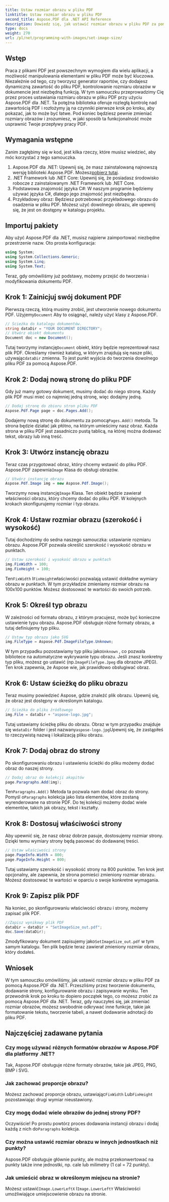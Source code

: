 ```yaml
---
title: Ustaw rozmiar obrazu w pliku PDF
linktitle: Ustaw rozmiar obrazu w pliku PDF
second_title: Aspose.PDF dla .NET API Reference
description: Dowiedz się, jak ustawić rozmiar obrazu w pliku PDF za pomocą Aspose.PDF dla .NET. Ten przewodnik krok po kroku pomoże Ci zmienić rozmiar obrazów, dostosować właściwości strony i zapisać pliki PDF.
type: docs
weight: 270
url: /pl/net/programming-with-images/set-image-size/
---
```

## Wstęp

Praca z plikami PDF jest powszechnym wymogiem dla wielu aplikacji, a możliwość manipulowania elementami w pliku PDF może być kluczowa. Niezależnie od tego, czy tworzysz generator raportów, czy dodajesz dynamiczną zawartość do pliku PDF, kontrolowanie rozmiaru obrazów w dokumencie jest niezbędną funkcją. W tym samouczku przeprowadzimy Cię przez proces ustawiania rozmiaru obrazu w pliku PDF przy użyciu Aspose.PDF dla .NET. Ta potężna biblioteka oferuje rozległą kontrolę nad zawartością PDF i rozłożymy ją na czynniki pierwsze krok po kroku, aby pokazać, jak to może być łatwe. Pod koniec będziesz pewnie zmieniać rozmiary obrazów i zrozumiesz, w jaki sposób ta funkcjonalność może usprawnić Twoje przepływy pracy PDF.


## Wymagania wstępne

Zanim zagłębimy się w kod, jest kilka rzeczy, które musisz wiedzieć, aby móc korzystać z tego samouczka.

1.  Aspose.PDF dla .NET: Upewnij się, że masz zainstalowaną najnowszą wersję biblioteki Aspose.PDF. Możesz[pobierz tutaj](https://releases.aspose.com/pdf/net/).
2. .NET Framework lub .NET Core: Upewnij się, że posiadasz środowisko robocze z zainstalowanym .NET Framework lub .NET Core.
3. Podstawowa znajomość języka C#: W naszym programie będziemy używać języka C#, dlatego jego znajomość jest niezbędna.
4. Przykładowy obraz: Będziesz potrzebować przykładowego obrazu do osadzenia w pliku PDF. Możesz użyć dowolnego obrazu, ale upewnij się, że jest on dostępny w katalogu projektu.

## Importuj pakiety

Aby użyć Aspose.PDF dla .NET, musisz najpierw zaimportować niezbędne przestrzenie nazw. Oto prosta konfiguracja:

```csharp
using System;
using System.Collections.Generic;
using System.Linq;
using System.Text;
```

Teraz, gdy omówiliśmy już podstawy, możemy przejść do tworzenia i modyfikowania dokumentu PDF.

## Krok 1: Zainicjuj swój dokument PDF

 Pierwszą rzeczą, którą musimy zrobić, jest utworzenie nowego dokumentu PDF. Użyjemy`Document` Aby to osiągnąć, należy użyć klasy z Aspose.PDF.

```csharp
// Ścieżka do katalogu dokumentów.
string dataDir = "YOUR DOCUMENT DIRECTORY";
// Utwórz obiekt dokumentu
Document doc = new Document();
```
 
 Tutaj tworzymy instancję`Document` obiekt, który będzie reprezentował nasz plik PDF. Określamy również katalog, w którym znajdują się nasze pliki, używając`dataDir` zmienna. To jest punkt wyjścia do tworzenia dowolnego pliku PDF za pomocą Aspose.PDF.

## Krok 2: Dodaj nową stronę do pliku PDF

Gdy już mamy gotowy dokument, musimy dodać do niego stronę. Każdy plik PDF musi mieć co najmniej jedną stronę, więc dodajmy jedną.

```csharp
// Dodaj stronę do zbioru stron pliku PDF
Aspose.Pdf.Page page = doc.Pages.Add();
```
 
 Dodajemy nową stronę do dokumentu za pomocą`Pages.Add()` metoda. Ta strona będzie działać jak płótno, na którym umieścimy nasz obraz. Każda strona w pliku PDF jest zasadniczo pustą tablicą, na której można dodawać tekst, obrazy lub inną treść.

## Krok 3: Utwórz instancję obrazu

 Teraz czas przygotować obraz, który chcemy wstawić do pliku PDF. Aspose.PDF zapewnia`Image` Klasa do obsługi obrazów.

```csharp
// Utwórz instancję obrazu
Aspose.Pdf.Image img = new Aspose.Pdf.Image();
```
 
 Tworzymy nową instancję`Image` Klasa. Ten obiekt będzie zawierał właściwości obrazu, który chcemy dodać do pliku PDF. W kolejnych krokach skonfigurujemy rozmiar i typ obrazu.

## Krok 4: Ustaw rozmiar obrazu (szerokość i wysokość)

Tutaj dochodzimy do sedna naszego samouczka: ustawianie rozmiaru obrazu. Aspose.PDF pozwala określić szerokość i wysokość obrazu w punktach.

```csharp
// Ustaw szerokość i wysokość obrazu w punktach
img.FixWidth = 100;
img.FixHeight = 100;
```
 
 Ten`FixWidth` I`FixHeight`właściwości pozwalają ustawić dokładne wymiary obrazu w punktach. W tym przykładzie zmieniamy rozmiar obrazu na 100x100 punktów. Możesz dostosować te wartości do swoich potrzeb.

## Krok 5: Określ typ obrazu

W zależności od formatu obrazu, z którym pracujesz, może być konieczne ustawienie typu obrazu. Aspose.PDF obsługuje różne formaty obrazu, a tutaj definiujemy typ pliku.

```csharp
// Ustaw typ obrazu jako SVG
img.FileType = Aspose.Pdf.ImageFileType.Unknown;
```
 
 W tym przypadku pozostawiamy typ pliku jako`Unknown` , co pozwala bibliotece na automatyczne wykrywanie typu obrazu. Jeśli znasz konkretny typ pliku, możesz go ustawić (np.`ImageFileType.Jpeg` dla obrazów JPEG). Ten krok zapewnia, że Aspose wie, jak prawidłowo obsługiwać obraz.

## Krok 6: Ustaw ścieżkę do pliku obrazu

Teraz musimy powiedzieć Aspose, gdzie znaleźć plik obrazu. Upewnij się, że obraz jest dostępny w określonym katalogu.

```csharp
// Ścieżka do pliku źródłowego
img.File = dataDir + "aspose-logo.jpg";
```
 
 Tutaj ustawiamy ścieżkę pliku do obrazu. Obraz w tym przypadku znajduje się w`dataDir` folder i jest nazwany`aspose-logo.jpg`Upewnij się, że zastąpiłeś to rzeczywistą nazwą i lokalizacją pliku obrazu.

## Krok 7: Dodaj obraz do strony

Po skonfigurowaniu obrazu i ustawieniu ścieżki do pliku możemy dodać obraz do naszej strony.

```csharp
// Dodaj obraz do kolekcji akapitów
page.Paragraphs.Add(img);
```
 
 Ten`Paragraphs.Add()` Metoda ta pozwala nam dodać obraz do strony. Pomyśl o`Paragraphs` kolekcja jako lista elementów, które zostaną wyrenderowane na stronie PDF. Do tej kolekcji możemy dodać wiele elementów, takich jak obrazy, tekst i kształty.

## Krok 8: Dostosuj właściwości strony

Aby upewnić się, że nasz obraz dobrze pasuje, dostosujemy rozmiar strony. Dzięki temu wymiary strony będą pasować do dodawanej treści.

```csharp
// Ustaw właściwości strony
page.PageInfo.Width = 800;
page.PageInfo.Height = 800;
```
 
Tutaj ustawiamy szerokość i wysokość strony na 800 punktów. Ten krok jest opcjonalny, ale zapewnia, że strona pomieści zmieniony rozmiar obrazu. Możesz dostosować te wartości w oparciu o swoje konkretne wymagania.

## Krok 9: Zapisz plik PDF

Na koniec, po skonfigurowaniu właściwości obrazu i strony, możemy zapisać plik PDF.

```csharp
//Zapisz wynikowy plik PDF
dataDir = dataDir + "SetImageSize_out.pdf";
doc.Save(dataDir);
```
 
 Zmodyfikowany dokument zapisujemy jako`SetImageSize_out.pdf` w tym samym katalogu. Ten plik będzie teraz zawierał zmieniony rozmiar obrazu, który dodałeś.

## Wniosek

W tym samouczku omówiliśmy, jak ustawić rozmiar obrazu w pliku PDF za pomocą Aspose.PDF dla .NET. Przeszliśmy przez tworzenie dokumentu, dodawanie strony, konfigurowanie obrazu i zapisywanie wyniku. Ten przewodnik krok po kroku to dopiero początek tego, co możesz zrobić za pomocą Aspose.PDF dla .NET. Teraz, gdy nauczyłeś się, jak zmieniać rozmiar obrazów, możesz swobodnie odkrywać inne funkcje, takie jak formatowanie tekstu, tworzenie tabeli, a nawet dodawanie adnotacji do pliku PDF.

## Najczęściej zadawane pytania

### Czy mogę używać różnych formatów obrazów w Aspose.PDF dla platformy .NET?  
Tak, Aspose.PDF obsługuje różne formaty obrazów, takie jak JPEG, PNG, BMP i SVG.

### Jak zachować proporcje obrazu?  
 Możesz zachować proporcje obrazu, ustawiając`FixWidth` Lub`FixHeight` pozostawiając drugi wymiar nieustawiony.

### Czy mogę dodać wiele obrazów do jednej strony PDF?  
Oczywiście! Po prostu powtórz proces dodawania instancji obrazu i dodaj każdą z nich do`Paragraphs` kolekcja.

### Czy można ustawić rozmiar obrazu w innych jednostkach niż punkty?  
Aspose.PDF obsługuje głównie punkty, ale można przekonwertować na punkty także inne jednostki, np. cale lub milimetry (1 cal = 72 punkty).

### Jak umieścić obraz w określonym miejscu na stronie?  
 Możesz ustawić`Image.LowerLeftX` I`Image.LowerLeftY` Właściwości umożliwiające umiejscowienie obrazu na stronie.